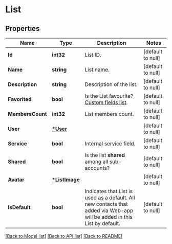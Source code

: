 # List

## Properties
Name | Type | Description | Notes
------------ | ------------- | ------------- | -------------
**Id** | **int32** | List ID. | [default to null]
**Name** | **string** | List name. | [default to null]
**Description** | **string** | Description of the list. | [default to null]
**Favorited** | **bool** | Is the List favourite? [Custom fields list](http://docs.textmagictesting.com/#operation/getFavourites). | [default to null]
**MembersCount** | **int32** | List members count. | [default to null]
**User** | [***User**](User.md) |  | [default to null]
**Service** | **bool** | Internal service field. | [default to null]
**Shared** | **bool** | Is the list **shared** among all sub-accounts? | [default to null]
**Avatar** | [***ListImage**](ListImage.md) |  | [default to null]
**IsDefault** | **bool** | Indicates that List is used as a default. All new contacts that added via Web-app will be added in this List by default. | [default to null]

[[Back to Model list]](../README.md#documentation-for-models) [[Back to API list]](../README.md#documentation-for-api-endpoints) [[Back to README]](../README.md)


